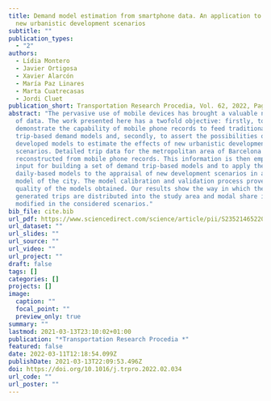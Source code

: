```yaml
---
title: Demand model estimation from smartphone data. An application to assert
  new urbanistic development scenarios
subtitle: ""
publication_types:
  - "2"
authors:
  - Lídia Montero
  - Javier Ortigosa
  - Xavier Alarcón
  - María Paz Linares
  - Marta Cuatrecasas
  - Jordi Cluet
publication_short: Transportation Research Procedia, Vol. 62, 2022, Pages 270-277
abstract: "The pervasive use of mobile devices has brought a valuable new source
  of data. The work presented here has a twofold objective: firstly, to
  demonstrate the capability of mobile phone records to feed traditional
  trip-based demand models and, secondly, to assert the possibilities of using
  developed models to estimate the effects of new urbanistic development
  scenarios. Detailed trip data for the metropolitan area of Barcelona are
  reconstructed from mobile phone records. This information is then employed as
  input for building a set of demand trip-based models and to apply these
  daily-based models to the appraisal of new development scenarios in a VISUM
  model of the city. The model calibration and validation process proves the
  quality of the models obtained. Our results show the way in which the
  generated trips are distributed into the study area and modal share is
  modified in the considered scenarios."
bib_file: cite.bib
url_pdf: https://www.sciencedirect.com/science/article/pii/S2352146522001612
url_dataset: ""
url_slides: ""
url_source: ""
url_video: ""
url_project: ""
draft: false
tags: []
categories: []
projects: []
image:
  caption: ""
  focal_point: ""
  preview_only: true
summary: ""
lastmod: 2021-03-13T23:10:02+01:00
publication: "*Transportation Research Procedia *"
featured: false
date: 2022-03-11T12:18:54.099Z
publishDate: 2021-03-13T22:09:53.496Z
doi: https://doi.org/10.1016/j.trpro.2022.02.034
url_code: ""
url_poster: ""
---
```

